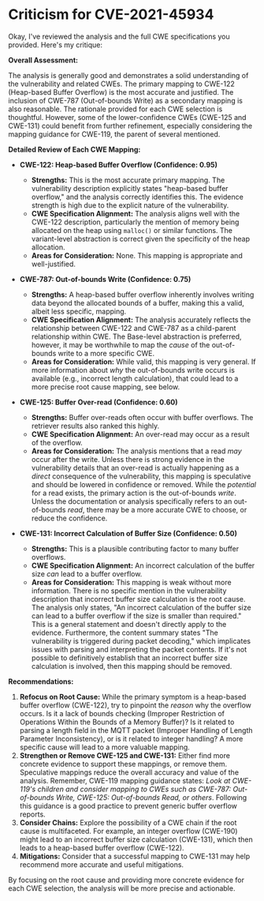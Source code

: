 # Criticism for CVE-2021-45934

Okay, I've reviewed the analysis and the full CWE specifications you provided. Here's my critique:

**Overall Assessment:**

The analysis is generally good and demonstrates a solid understanding of the vulnerability and related CWEs. The primary mapping to CWE-122 (Heap-based Buffer Overflow) is the most accurate and justified. The inclusion of CWE-787 (Out-of-bounds Write) as a secondary mapping is also reasonable. The rationale provided for each CWE selection is thoughtful. However, some of the lower-confidence CWEs (CWE-125 and CWE-131) could benefit from further refinement, especially considering the mapping guidance for CWE-119, the parent of several mentioned.

**Detailed Review of Each CWE Mapping:**

*   **CWE-122: Heap-based Buffer Overflow (Confidence: 0.95)**

    *   **Strengths:** This is the most accurate primary mapping. The vulnerability description explicitly states "heap-based buffer overflow," and the analysis correctly identifies this. The evidence strength is high due to the explicit nature of the vulnerability.
    *   **CWE Specification Alignment:** The analysis aligns well with the CWE-122 description, particularly the mention of memory being allocated on the heap using `malloc()` or similar functions. The variant-level abstraction is correct given the specificity of the heap allocation.
    *   **Areas for Consideration:** None. This mapping is appropriate and well-justified.

*   **CWE-787: Out-of-bounds Write (Confidence: 0.75)**

    *   **Strengths:** A heap-based buffer overflow inherently involves writing data beyond the allocated bounds of a buffer, making this a valid, albeit less specific, mapping.
    *   **CWE Specification Alignment:** The analysis accurately reflects the relationship between CWE-122 and CWE-787 as a child-parent relationship within CWE. The Base-level abstraction is preferred, however, it may be worthwhile to map the *cause* of the out-of-bounds write to a more specific CWE.
    *   **Areas for Consideration:** While valid, this mapping is very general. If more information about *why* the out-of-bounds write occurs is available (e.g., incorrect length calculation), that could lead to a more precise root cause mapping, see below.

*   **CWE-125: Buffer Over-read (Confidence: 0.60)**

    *   **Strengths:** Buffer over-reads often occur with buffer overflows. The retriever results also ranked this highly.
    *   **CWE Specification Alignment:** An over-read may occur as a result of the overflow.
    *   **Areas for Consideration:** The analysis mentions that a read *may* occur after the write. Unless there is strong evidence in the vulnerability details that an over-read is actually happening as a *direct* consequence of the vulnerability, this mapping is speculative and should be lowered in confidence or removed.  While the *potential* for a read exists, the primary action is the out-of-bounds *write*. Unless the documentation or analysis specifically refers to an out-of-bounds *read*, there may be a more accurate CWE to choose, or reduce the confidence.

*   **CWE-131: Incorrect Calculation of Buffer Size (Confidence: 0.50)**

    *   **Strengths:** This is a plausible contributing factor to many buffer overflows.
    *   **CWE Specification Alignment:** An incorrect calculation of the buffer size *can* lead to a buffer overflow.
    *   **Areas for Consideration:** This mapping is weak without more information. There is no specific mention in the vulnerability description that incorrect buffer size calculation is the root cause. The analysis only states, "An incorrect calculation of the buffer size can lead to a buffer overflow if the size is smaller than required." This is a general statement and doesn't directly apply to the evidence. Furthermore, the content summary states "The vulnerability is triggered during packet decoding," which implicates issues with parsing and interpreting the packet contents. If it's not possible to definitively establish that an incorrect buffer size calculation is involved, then this mapping should be removed.

**Recommendations:**

1.  **Refocus on Root Cause:**  While the primary symptom is a heap-based buffer overflow (CWE-122), try to pinpoint the *reason* why the overflow occurs. Is it a lack of bounds checking (Improper Restriction of Operations Within the Bounds of a Memory Buffer)?  Is it related to parsing a length field in the MQTT packet (Improper Handling of Length Parameter Inconsistency), or is it related to integer handling? A more specific cause will lead to a more valuable mapping.
2.  **Strengthen or Remove CWE-125 and CWE-131:** Either find more concrete evidence to support these mappings, or remove them. Speculative mappings reduce the overall accuracy and value of the analysis. Remember, CWE-119 mapping guidance states: *Look at CWE-119's children and consider mapping to CWEs such as CWE-787: Out-of-bounds Write, CWE-125: Out-of-bounds Read, or others*. Following this guidance is a good practice to prevent generic buffer overflow reports.
3.  **Consider Chains:** Explore the possibility of a CWE chain if the root cause is multifaceted. For example, an integer overflow (CWE-190) might lead to an incorrect buffer size calculation (CWE-131), which then leads to a heap-based buffer overflow (CWE-122).
4.  **Mitigations:** Consider that a successful mapping to CWE-131 may help recommend more accurate and useful mitigations.

By focusing on the root cause and providing more concrete evidence for each CWE selection, the analysis will be more precise and actionable.